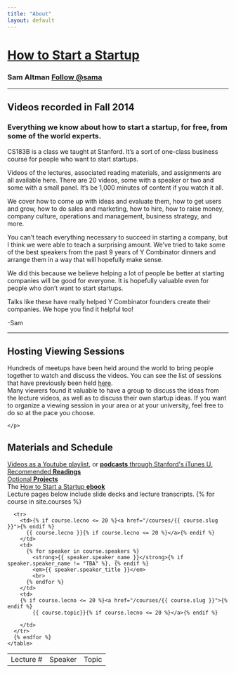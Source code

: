 ```yaml
---
title: "About"
layout: default
---
```


<h1><a href="/">How to Start a Startup</a>
<h3> Sam Altman <a href="https://twitter.com/sama" class="twitter-follow-button" data-show-count="false" data-show-screen-name="true">Follow @sama</a></h3>
<hr />

<div class="row">
  <div class="col-sm-6">
    <h2 class="page-header">
      Videos recorded in Fall 2014
    </h2>
    <h3>Everything we know about how to start a startup, for free, from some of the world experts.</h3>
    <p>
    CS183B is a class we taught at Stanford.  It’s a sort of one-class business course for people who want to start startups.
    </p>
    <p>
    Videos of the lectures, associated reading materials, and assignments are all available here.  There are 20 videos, some with a speaker or two and some with a small panel.   It’s be 1,000 minutes of content if you watch it all.
    </p>
    <p>We cover how to come up with ideas and evaluate them, how to get users and grow, how to do sales and marketing, how to hire, how to raise money, company culture, operations and management, business strategy, and more.</p>
    <p>
    You can’t teach everything necessary to succeed in starting a company, but I think we were able to teach a surprising amount.  We’ve tried to take some of the best speakers from the past 9 years of Y Combinator dinners and arrange them in a way that will hopefully make sense.
    </p>
    <p>
      We did this because we believe helping a lot of people be better at starting companies will be good for everyone.  It is hopefully valuable even for people who don’t want to start startups.
    </p>
    <p>
    Talks like these have really helped Y Combinator founders create their companies.  We hope you find it helpful too!
    </p>
    <p> -Sam </p>
    <hr>
    <h2 class="page-header">
      Hosting Viewing Sessions
    </h2>
    <p>
    Hundreds of meetups have been held around the world to bring people together to watch and discuss the videos. You can see the list of sessions that have previously been held 
    <a href="https://docs.google.com/spreadsheets/d/1P5xh1t0SOUlVmFkLKPk07DO4dWzM3B9bUWFctWEk1bY/edit#gid=0">here</a>. <br />
    Many viewers found it valuable to have a group to discuss the ideas from the lecture videos, as well as to discuss their own startup ideas. If you want to organize a viewing session in your area or at your university, feel free to do so at the pace you choose.
    
    </p>
  </div>
  <div class="col-sm-6">
    <h2 class="page-header">
    Materials and Schedule
    </h2>
    <a href="http://www.youtube.com/playlist?list=PL5q_lef6zVkaTY_cT1k7qFNF2TidHCe-1">Videos as a Youtube playlist</a>, or <a href="https://itunes.apple.com/us/course/how-to-start-a-startup/id951932247"><strong>podcasts</strong> through Stanford's iTunes U.</a> <br />
    <a href ="/lists/readings/">Recommended <strong>Readings</strong></a> <br />
    <a href="/lists/projects/">Optional <strong>Projects</strong></a> <br />
    The <a href="http://the1st30.com/">How to Start a Startup <strong>ebook</strong></a> <br />
    Lecture pages below include slide decks and lecture transcripts.
    <table class="table table-striped table-bordered top-margin">
      <tr>
        <td>Lecture #</td>
        <td>Speaker</td>
        <td>Topic</td>
      </tr>
      {% for course in site.courses %}

      <tr>
        <td>{% if course.lecno <= 20 %}<a href="/courses/{{ course.slug }}">{% endif %}
          {{ course.lecno }}{% if course.lecno <= 20 %}</a>{% endif %}
        </td>
        <td>
          {% for speaker in course.speakers %}
            <strong>{{ speaker.speaker_name }}</strong>{% if speaker.speaker_name != "TBA" %}, {% endif %}
            <em>{{ speaker.speaker_title }}</em>
            <br>
          {% endfor %}
        </td>
        <td>
        {% if course.lecno <= 20 %}<a href="/courses/{{ course.slug }}">{% endif %}
            {{ course.topic}}{% if course.lecno <= 20 %}</a>{% endif %}

        </td>
      </tr>
      {% endfor %}
    </table>
  </div>
</div>
